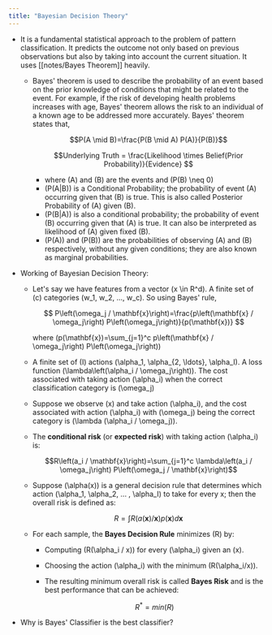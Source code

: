 ```yaml
---
title: "Bayesian Decision Theory"
---
```

-   It is a fundamental statistical approach to the problem of pattern classification. It predicts the outcome not only based on previous observations but also by taking into account the current situation. It uses [[notes/Bayes Theorem]] heavily.
    
    -   Bayes' theorem is used to describe the probability of an event based on the prior knowledge of conditions that might be related to the event. For example, if the risk of developing health problems increases with age, Bayes' theorem allows the risk to an individual of a known age to be addressed more accurately. Bayes' theorem states that,
        
        $$P(A \mid B)=\frac{P(B \mid A) P(A)}{P(B)}$$
        
        $$Underlying Truth = \frac{Likelihood \times Belief(Prior Probability)}{Evidence} $$
        
        -   where \(A\) and \(B\) are the events and \(P(B) \neq 0\)
        -   \(P(A|B)\) is a Conditional Probability; the probability of event \(A\) occurring given that \(B\) is true. This is also called Posterior Probability of \(A\) given \(B\).
        -   \(P(B|A)\) is also a conditional probability; the probability of event \(B\) occurring given that \(A\) is true. It can also be interpreted as likelihood of \(A\) given fixed \(B\).
        -   \(P(A)\) and \(P(B)\) are the probabilities of observing \(A\) and \(B\) respectively, without any given conditions; they are also known as marginal probabilities.
    
-   Working of Bayesian Decision Theory:
    -   Let's say we have features from a vector \(x \in R^d\). A finite set of \(c\) categories \(w_1, w_2, ..., w_c\). So using Bayes' rule,
        
        $$ P\left(\omega_j / \mathbf{x}\right)=\frac{p\left(\mathbf{x} / \omega_j\right) P\left(\omega_j\right)}{p(\mathbf{x})} $$
        
        where \(p(\mathbf{x})=\sum_{j=1}^c p\left(\mathbf{x} / \omega_j\right) P\left(\omega_j\right)\)  
        
    -   A finite set of \(I\) actions \(\alpha_1, \alpha_{2, \ldots}, \alpha_I\). A loss function \(\lambda\left(\alpha_i / \omega_j\right)\). The cost associated with taking action \(\alpha_i\) when the correct classification category is \(\omega_j\)
    -   Suppose we observe \(x\) and take action \(\alpha_i\), and the cost associated with action \(\alpha_i\) with \(\omega_j\) being the correct category is \(\lambda (\alpha_i / \omega_j)\).
    -   The **conditional risk** (or **expected risk**) with taking action \(\alpha_i\) is:
        
        $$R\left(a_i / \mathbf{x}\right)=\sum_{j=1}^c \lambda\left(a_i / \omega_j\right) P\left(\omega_j / \mathbf{x}\right)$$
        
    -   Suppose \(\alpha(x)\) is a general decision rule that determines which action \(\alpha_1, \alpha_2, ... , \alpha_I\) to take for every x; then the overall risk is defined as:
        
        $$ R=\int R(a(\mathbf{x}) / \mathbf{x}) p(\mathbf{x}) d \mathbf{x} $$
        
    -   For each sample, the **Bayes Decision Rule** minimizes \(R\) by:
        -   Computing \(R(\alpha_i / x)\) for every \(\alpha_i\) given an \(x\).
        -   Choosing the action \(\alpha_i\) with the minimum \(R(\alpha_i/x)\).
        -   The resulting minimum overall risk is called **Bayes Risk** and is the best performance that can be achieved:
            
            $$R^* = min(R)$$
            
-   Why is Bayes' Classifier is the best classifier?